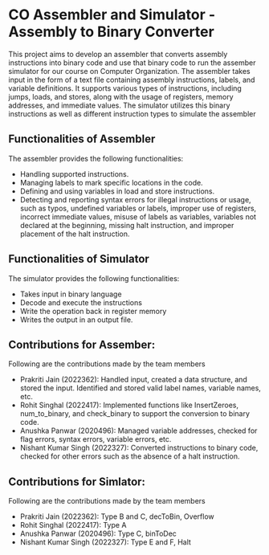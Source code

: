 # CO Assembler and Simulator - Assembly to Binary Converter
This project aims to develop an assembler that converts assembly instructions into binary code and use that binary code to run the assember simulator for our course on Computer Organization. The assembler takes input in the form of a text file containing assembly instructions, labels, and variable definitions. It supports various types of instructions, including jumps, loads, and stores, along with the usage of registers, memory addresses, and immediate values. The simulator utilizes this binary instructions as well as different instruction types to simulate the assembler

## Functionalities of Assembler
The assembler provides the following functionalities:
- Handling supported instructions.
- Managing labels to mark specific locations in the code.
- Defining and using variables in load and store instructions.
- Detecting and reporting syntax errors for illegal instructions or usage, such as typos, undefined variables or labels, improper use of registers, incorrect immediate values, misuse of labels as variables, variables not declared at the beginning, missing halt instruction, and improper placement of the halt instruction.

## Functionalities of Simulator
The simulator provides the following functionalities:
- Takes input in binary language
- Decode and execute the instructions
- Write the operation back in register memory
- Writes the output in an output file.

## Contributions for Assember:
Following are the contributions made by the team members
- Prakriti Jain (2022362): Handled input, created a data structure, and stored the input. Identified and stored valid label names, variable names, etc.
- Rohit Singhal (2022417): Implemented functions like InsertZeroes, num_to_binary, and check_binary to support the conversion to binary code.
- Anushka Panwar (2020496): Managed variable addresses, checked for flag errors, syntax errors, variable errors, etc.
- Nishant Kumar Singh (2022327): Converted instructions to binary code, checked for other errors such as the absence of a halt instruction.

## Contributions for Simlator:
Following are the contributions made by the team members
- Prakriti Jain (2022362): Type B and C, decToBin, Overflow
- Rohit Singhal (2022417): Type A
- Anushka Panwar (2020496): Type C, binToDec
- Nishant Kumar Singh (2022327): Type E and F, Halt

 
